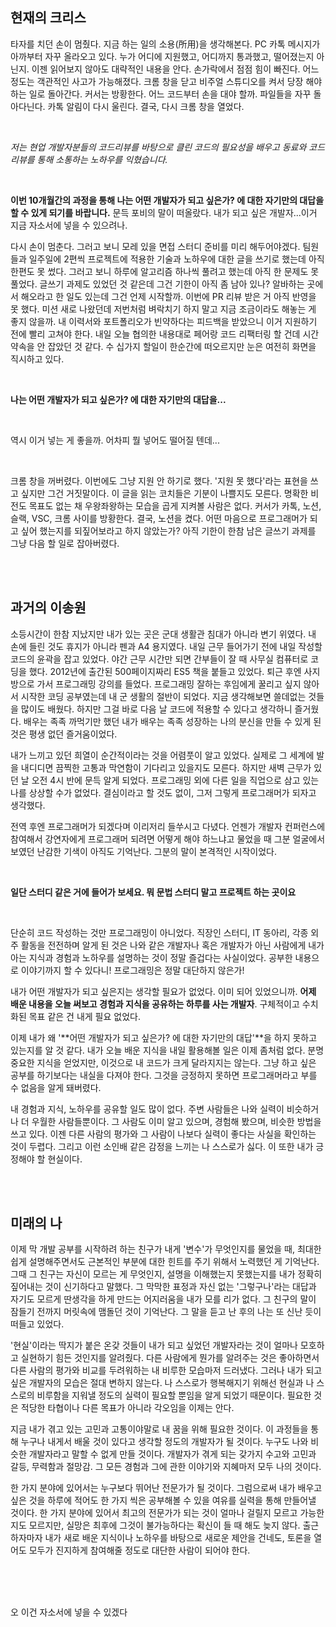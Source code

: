## 현재의 크리스

타자를 치던 손이 멈췄다. 지금 하는 일의 소용(所用)을 생각해본다. PC 카톡 메시지가 아까부터 자꾸 올라오고 있다. 누가 어디에 지원했고, 어디까지 통과했고, 떨어졌는지 아닌지. 이젠 읽어보지 않아도 대략적인 내용을 안다. 손가락에서 점점 힘이 빠진다. 어느 정도는 객관적인 사고가 가능해졌다. 크롬 창을 닫고 비주얼 스튜디오를 켜서 당장 해야 하는 일로 돌아간다. 커서는 방황한다. 어느 코드부터 손을 대야 할까. 파일들을 자꾸 돌아다닌다. 카톡 알림이 다시 울린다. 결국, 다시 크롬 창을 열었다.

<br>

*저는 현업 개발자분들의 코드리뷰를 바탕으로 클린 코드의 필요성을 배우고 동료와 코드리뷰를 통해 소통하는 노하우를 익혔습니다.*

<br>

**이번 10개월간의 과정을 통해 나는 어떤 개발자가 되고 싶은가? 에 대한 자기만의 대답을 할 수 있게 되기를 바랍니다.** 문득 포비의 말이 떠올랐다. 내가 되고 싶은 개발자...이거 지금 자소서에 넣을 수 있으려나.

다시 손이 멈춘다. 그러고 보니 모레 있을 면접 스터디 준비를 미리 해두어야겠다. 팀원들과 일주일에 2편씩 프로젝트에 적용한 기술과 노하우에 대한 글을 쓰기로 했는데 아직 한편도 못 썼다. 그러고 보니 하루에 알고리즘 하나씩 풀려고 했는데 아직 한 문제도 못 풀었다. 글쓰기 과제도 있었던 것 같은데 그건 기한이 아직 좀 남아 있나? 알바하는 곳에서 해오라고 한 일도 있는데 그건 언제 시작할까. 이번에 PR 리뷰 받은 거 아직 반영을 못 했다. 미션 새로 나왔던데 저번처럼 벼락치기 하지 말고 지금 조금이라도 해놓는 게 좋지 않을까. 내 이력서와 포트폴리오가 빈약하다는 피드백을 받았으니 이거 지원하기 전에 빨리 고쳐야 한다. 내일 오늘 협의한 내용대로 페어랑 코드 리팩터링 할 건데 시간 약속을 안 잡았던 것 같다. 수 십가지 할일이 한순간에 떠오르지만 눈은 여전히 화면을 직시하고 있다.

<br>

**나는 어떤 개발자가 되고 싶은가? 에 대한 자기만의 대답을...**

<br>

역시 이거 넣는 게 좋을까. 어차피 뭘 넣어도 떨어질 텐데...

<br>

크롬 창을 꺼버렸다. 이번에도 그냥 지원 안 하기로 했다. '지원 못 했다'라는 표현을 쓰고 싶지만 그건 거짓말이다. 이 글을 읽는 코치들은 기분이 나쁠지도 모른다. 명확한 비전도 목표도 없는 채 우왕좌왕하는 모습을 곱게 지켜볼 사람은 없다. 커서가 카톡, 노션, 슬랙, VSC, 크롬 사이를 방황한다. 결국, 노션을 켰다. 어떤 마음으로 프로그래머가 되고 싶어 했는지를 되짚어보라고 하지 않았는가? 아직 기한이 한참 남은 글쓰기 과제를 그냥 다음 할 일로 잡아버렸다.

<br><br>

## 과거의 이송원

소등시간이 한참 지났지만 내가 있는 곳은 군대 생활관 침대가 아니라 변기 위였다. 내 손에 들린 것도 휴지가 아니라 펜과 A4 용지였다. 내일 근무 들어가기 전에 내일 작성할 코드의 윤곽을 잡고 있었다. 야간 근무 시간만 되면 간부들이 잘 때 사무실 컴퓨터로 코딩을 했다. 2012년에 출간된 500페이지짜리 ES5 책을 붙들고 있었다. 퇴근 후엔 사지방으로 가서 프로그래밍 강의를 들었다. 프로그래밍 잘하는 후임에게 꿀리고 싶지 않아서 시작한 코딩 공부였는데 내 군 생활의 절반이 되었다. 지금 생각해보면 쓸데없는 것들을 많이도 배웠다. 하지만 그걸 바로 다음 날 코드에 적용할 수 있다고 생각하니 즐거웠다. 배우는 족족 까먹기만 했던 내가 배우는 족족 성장하는 나의 분신을 만들 수 있게 된 것은 평생 없던 즐거움이었다.

내가 느끼고 있던 희열이 순간적이라는 것을 어렴풋이 알고 있었다. 실제로 그 세계에 발을 내디디면 끔찍한 고통과 막연함이 기다리고 있을지도 모른다. 하지만 새벽 근무가 있던 날 오전 4시 반에 문득 알게 되었다. 프로그래밍 외에 다른 일을 직업으로 삼고 있는 나를 상상할 수가 없었다. 결심이라고 할 것도 없이, 그저 그렇게 프로그래머가 되자고 생각했다.

전역 후엔 프로그래머가 되겠다며 이리저리 들쑤시고 다녔다. 언젠가 개발자 컨퍼런스에 참여해서 강연자에게 프로그래머 되려면 어떻게 해야 하느냐고 물었을 때 그분 얼굴에서 보였던 난감한 기색이 아직도 기억난다. 그분의 말이 본격적인 시작이었다.

<br>

**일단 스터디 같은 거에 들어가 보세요. 뭐 문법 스터디 말고 프로젝트 하는 곳이요**

<br>

단순히 코드 작성하는 것만 프로그래밍이 아니었다. 직장인 스터디, IT 동아리, 각종 외주 활동을 전전하며 알게 된 것은 나와 같은 개발자나 혹은 개발자가 아닌 사람에게 내가 아는 지식과 경험과 노하우를 설명하는 것이 정말 즐겁다는 사실이었다. 공부한 내용으로 이야기까지 할 수 있다니! 프로그래밍은 정말 대단하지 않은가!

내가 어떤 개발자가 되고 싶은지는 생각할 필요가 없었다. 이미 되어 있었으니까. **어제 배운 내용을 오늘 써보고 경험과 지식을 공유하는 하루를 사는 개발자**. 구체적이고 수치화된 목표 같은 건 내게 필요 없었다.

이제 내가 왜 '**어떤 개발자가 되고 싶은가? 에 대한 자기만의 대답'**을 하지 못하고 있는지를 알 것 같다. 내가 오늘 배운 지식을 내일 활용해볼 일은 이제 좀처럼 없다. 분명 중요한 지식을 얻었지만, 이것으로 내 코드가 크게 달라지지는 않는다. 그냥 하고 싶은 공부를 하기보다는 내실을 다져야 한다. 그것을 긍정하지 못하면 프로그래머라고 부를 수 없음을 알게 돼버렸다.

내 경험과 지식, 노하우를 공유할 일도 많이 없다. 주변 사람들은 나와 실력이 비슷하거나 더 우월한 사람들뿐이다. 그 사람도 이미 알고 있으며, 경험해 봤으며, 비슷한 방법을 쓰고 있다. 이젠 다른 사람의 평가와 그 사람이 나보다 실력이 좋다는 사실을 확인하는 것이 두렵다. 그리고 이런 소인배 같은 감정을 느끼는 나 스스로가 싫다. 이 또한 내가 긍정해야 할 현실이다.

<br><br>

## 미래의 나

이제 막 개발 공부를 시작하려 하는 친구가 내게 '변수'가 무엇인지를 물었을 때, 최대한 쉽게 설명해주면서도 근본적인 부분에 대한 힌트를 주기 위해서 노력했던 게 기억난다. 그때 그 친구는 자신이 모르는 게 무엇인지, 설명을 이해했는지 못했는지를 내가 정확히 짚어내는 것이 신기하다고 말했다. 그 막막한 표정과 자신 없는 '그렇구나'라는 대답과 자기도 모르게 딴생각을 하게 만드는 어지러움을 내가 모를 리가 없다. 그 친구의 말이 잠들기 전까지 머릿속에 맴돌던 것이 기억난다. 그 말을 듣고 난 후의 나는 또 신난 듯이 떠들고 있었다.

'현실'이라는 딱지가 붙은 온갖 것들이 내가 되고 싶었던 개발자라는 것이 얼마나 모호하고 실현하기 힘든 것인지를 알려줬다. 다른 사람에게 뭔가를 알려주는 것은 좋아하면서 다른 사람의 평가와 비교를 두려워하는 내 비루한 모습마저 드러냈다. 그러나 내가 되고 싶은 개발자의 모습은 절대 변하지 않는다. 나 스스로가 행복해지기 위해선 현실과 나 스스로의 비루함을 지워낼 정도의 실력이 필요할 뿐임을 알게 되었기 때문이다. 필요한 것은 적당한 타협이나 다른 목표가 아니라 각오임을 이제는 안다.

지금 내가 겪고 있는 고민과 고통이야말로 내 꿈을 위해 필요한 것이다. 이 과정들을 통해 누구나 내게서 배울 것이 있다고 생각할 정도의 개발자가 될 것이다. 누구도 나와 비슷한 개발자라고 말할 수 없게 만들 것이다. 개발자가 겪게 되는 갖가지 수고와 고민과 갈등, 무력함과 절망감. 그 모든 경험과 그에 관한 이야기와 지혜마저 모두 나의 것이다.

한 가지 분야에 있어서는 누구보다 뛰어난 전문가가 될 것이다. 그럼으로써 내가 배우고 싶은 것을 하루에 적어도 한 가지 씩은 공부해볼 수 있을 여유를 실력을 통해 만들어낼 것이다. 한 가지 분야에 있어서 최고의 전문가가 되는 것이 얼마나 걸릴지 모르고 가능한지도 모르지만, 실망은 최후에 그것이 불가능하다는 확신이 들 때 해도 늦지 않다. 출근하자마자 내가 새로 배운 지식이나 노하우를 바탕으로 새로운 제안을 건네도, 토론을 열어도 모두가 진지하게 참여해줄 정도로 대단한 사람이 되어야 한다.

<br>
<br>
<br>

오 이건 자소서에 넣을 수 있겠다
